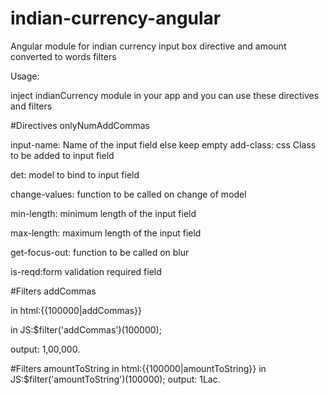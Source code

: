 # indian-currency-angular
Angular module for indian currency input box directive and amount converted to words filters


Usage:

inject indianCurrency module in your app and you can use these directives and filters

#Directives onlyNumAddCommas
<only-num-add-commas input-name="amount" add-class="cover-input"
                                det="yourmodel" place-text="your placeholder"
                                change-values="onChange()" min-length="0"
                                max-length="12"
                                get-focus-out="onBlurFunction()"
                                is-reqd="true" />
                                

input-name: Name of the input field else keep empty
add-class: css Class to be added to input field

det: model to bind to input field

change-values: function to be called on change of model

min-length: minimum length of the input field

max-length: maximum length of the input field

get-focus-out: function to be called on blur

is-reqd:form validation required field
                                

#Filters addCommas

in html:{{100000|addCommas}}

in JS:$filter('addCommas')(100000);

output: 1,00,000.

#Filters amountToString
in html:{{100000|amountToString}}
in JS:$filter('amountToString')(100000);
output: 1Lac.
